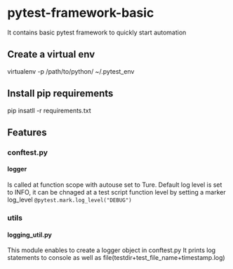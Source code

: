# pytest-framework-basic
It contains basic pytest framework to quickly start automation 

## Create a virtual env 
virtualenv -p /path/to/python/ ~/.pytest_env

## Install pip requirements
pip insatll -r requirements.txt


## Features

### conftest.py
#### logger
Is called at function scope with autouse set to Ture.
Default log level is set to INFO, it can be chnaged at a test script function level by setting a marker log_level
``` @pytest.mark.log_level("DEBUG") ```

### utils
#### logging_util.py
This module enables to create a logger object in conftest.py
It prints log statements to console as well as file(testdir+test_file_name+timestamp.log)


